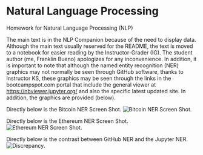 # Natural Language Processing

Homework for Natural Language Processing (NLP)


The main text is in the NLP Companion because of the need to display data. Although the main text usually reserved for the README, the text is moved to a notebook for easier reading by the Instructor-Grader (IG). The student author (me, Franklin Bueno) apologizes for any inconvenience. In addition, it is important to note that although the named entity recognition (NER) graphics may not normally be seen through GitHub software, thanks to Instructor KS, these graphics may be seen through the links in the bootcampspot.com portal that include the general viewer at https://nbviewer.jupyter.org/ and also the specific latest updated site. In addition, the graphics are provided (below).

Directly below is the Bitcoin NER Screen Shot.
![Bitcoin NER Screen Shot](bitcoin_NER_graphic.PNG). 

Directly below is the Ethereum NER Screen Shot.
![Ethereum NER Screen Shot](ethereum_NER_graphic.PNG).

Directly below is the contrast between GitHub NER and the Jupyter NER.
![Discrepancy](github_slip.PNG).

